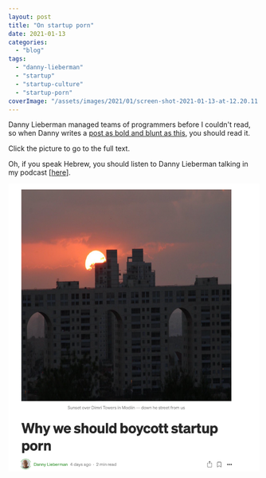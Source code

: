 ```yaml
---
layout: post
title: "On startup porn"
date: 2021-01-13
categories: 
  - "blog"
tags: 
  - "danny-lieberman"
  - "startup"
  - "startup-culture"
  - "startup-porn"
coverImage: "/assets/images/2021/01/screen-shot-2021-01-13-at-12.20.11.png"
---
```


Danny Lieberman managed teams of programmers before I couldn't read, so when Danny writes a [post as bold and blunt as this](https://dl-84551.medium.com/why-we-should-boycott-startup-porn-8edce00f69f6), you should read it.

Click the picture to go to the full text.

Oh, if you speak Hebrew, you should listen to Danny Lieberman talking in my podcast \[[here](https://he.gorelik.net/2021/01/05/רעיון-10-למה-%D7%B4לדבר-חלש%D7%B4-טוב-לעבודת-צוות-ו/)\].

[![](/assets/images/2021/01/image.png?w=894)](https://dl-84551.medium.com/why-we-should-boycott-startup-porn-8edce00f69f6)
